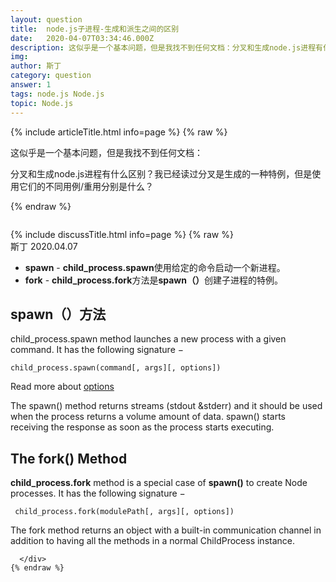 ```yaml
---
layout: question
title:  node.js子进程-生成和派生之间的区别
date:   2020-04-07T03:34:46.000Z
description: 这似乎是一个基本问题，但是我找不到任何文档：分叉和生成node.js进程有什么区别？我已经读过分叉是生成的一种特例，但是使用它们的不同用例/重用分别是...
img: 
author: 斯丁
category: question
answer: 1
tags: node.js Node.js
topic: Node.js
---
```

<div class="article-root">
  <div class="article">
    {% include articleTitle.html info=page %}
    {% raw %}
    <div class="article-content"><p><font style="vertical-align: inherit;"><font style="vertical-align: inherit;">这似乎是一个基本问题，但是我找不到任何文档：</font></font></p>

<p><font style="vertical-align: inherit;"><font style="vertical-align: inherit;">分叉和生成node.js进程有什么区别？</font><font style="vertical-align: inherit;">我已经读过分叉是生成的一种特例，但是使用它们的不同用例/重用分别是什么？</font></font></p></div>
    {% endraw %}
  </div>
  <p style="height: 0;width:0;overflow: hidden;"> 第4087篇《node.js子进程-生成和派生之间的区别》来自Winter(https://github.com/aiyld/aiyld.github.io)的站点</p>
  <div class="discuss-wrapper">
    {% include discussTitle.html info=page %}
    {% raw %}
    <div class="discuss-item">
        <div class="discuss-parent">
          <div class="discuss-meta">
            <span class="discuss-user">斯丁</span>
            <span class="discuss-time">2020.04.07</span>
          </div>
          <div class="discuss-comment"><ul>
<li><strong><font style="vertical-align: inherit;"><font style="vertical-align: inherit;">spawn</font></font></strong><font style="vertical-align: inherit;"><font style="vertical-align: inherit;"> - </font></font><strong><font style="vertical-align: inherit;"><font style="vertical-align: inherit;">child_process.spawn</font></font></strong><font style="vertical-align: inherit;"><font style="vertical-align: inherit;">使用给定的命令启动一个新进程。</font></font></li>
<li><strong><font style="vertical-align: inherit;"><font style="vertical-align: inherit;">fork</font></font></strong><font style="vertical-align: inherit;"><font style="vertical-align: inherit;"> - </font></font><strong><font style="vertical-align: inherit;"><font style="vertical-align: inherit;">child_process.fork</font></font></strong><font style="vertical-align: inherit;"><font style="vertical-align: inherit;">方法是</font></font><strong><font style="vertical-align: inherit;"><font style="vertical-align: inherit;">spawn（）</font></font></strong><font style="vertical-align: inherit;"><font style="vertical-align: inherit;">创建子进程</font><font style="vertical-align: inherit;">的特例</font><font style="vertical-align: inherit;">。</font></font></li>
</ul>

<h2><font style="vertical-align: inherit;"><font style="vertical-align: inherit;">spawn（）方法</font></font></h2>

<p>child_process.spawn method launches a new process with a given command. It has the following signature −</p>

<pre><code>child_process.spawn(command[, args][, options])
</code></pre>

<p>Read more about <a href="https://nodejs.org/api/child_process.html#child_process_child_process_spawn_command_args_options" rel="noreferrer">options</a></p>

<p>The spawn() method returns streams (stdout &amp;stderr) and it should be used when the process returns a volume amount of data. spawn() starts receiving the response as soon as the process starts executing.</p>

<h2>The fork() Method</h2>

<p><strong>child_process.fork</strong> method is a special case of <strong>spawn()</strong> to create Node processes. It has the following signature −</p>

<pre><code> child_process.fork(modulePath[, args][, options])
</code></pre>

<p>The fork method returns an object with a built-in communication channel in addition to having all the methods in a normal ChildProcess instance.</p></div>
        </div>
        
      </div>
    {% endraw %}
  </div>
<div>
